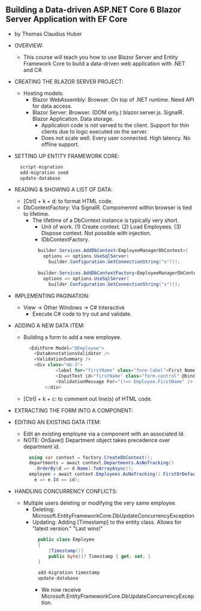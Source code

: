 ## Building a Data-driven ASP.NET Core 6 Blazor Server Application with EF Core
- by Thomas Claudius Huber

- OVERVIEW:
  - This course will teach you how to use Blazor Server and Entity Framework Core to build a data-driven web application with .NET and C#.

- CREATING THE BLAZOR SERVER PROJECT:
  - Hosting models:
    - Blazor WebAssembly: Browser. On top of .NET runtime. Need API for data access.
    - Blazor Server: Browser. (DOM only.) blazor.server.js. SignalR. Blazor Application. Data storage.
      - Application code is *not* served to the client. Support for thin clients due to logic executed on the server.
      - Does not scale well. Every user connected. High latency. No offline support.

- SETTING UP ENTITY FRAMEWORK CORE:
  ```javascript
    script-migration
    add-migration seed
    update-database
  ```

- READING & SHOWING A LIST OF DATA:
  - [Ctrl] + k + d: to format HTML code.
  - DbContextFactory: Via SignalR. Compomemnt within browser is tied to lifetime.
    - The lifetime of a DbContext instance is typically very short. 
      - Unit of work. (1) Create context. (2) Load Employees. (3) Dispose context. Not possible with injection.
      - IDbContextFactory.
      ```csharp
        builder.Services.AddDbContext<EmployeeManagerDbContext>(
          options => options.UseSqlServer(
            builder.Configuration.GetConnectionString("x")));
        
        builder.Services.AddDbContextFactory<EmployeeManagerDbContext>(
          options => options.UseSqlServer(
            builder.Configuration.GetConnectionString("x")));
      ```
  
- IMPLEMENTING PAGINATION:
  - View -> Other Windows -> C# Interactive
    - Execute C# code to try out and validate.

- ADDING A NEW DATA ITEM:
  - Building a form to add a new employee.
    ```csharp
      <EditForm Model="@Employee">
        <DataAnnotationsValidator />
        <ValidationSummary />
        <div class="mb-3">
			    <label for="firstName" class="form-label">First Name</label>
			    <InputText id="firstName" class="form-control" @bind-Value="Employee.FirstName" />
			    <ValidationMessage For="()=> Employee.FirstName" />
		    </div>
    ```
  - [Ctrl] + k + c: to comment out line(s) of HTML code.

- EXTRACTING THE FORM INTO A COMPONENT:

- EDITING AN EXISTING DATA ITEM:
  - Edit an existing employee via a component with an associated Id.
  - NOTE: OnSave() Department object takes precedence over department id.
    ```csharp
      using var context = factory.CreateDbContext();
      departments = await context.Departments.AsNoTracking()
        .OrderBy(d => d.Name).ToArrayAsync();
      employee = await context.Employees.AsNoTracking().FirstOrDefaultAsync(
        e => e.Id == id);
    ```

- HANDLING CONCURRENCY CONFLICTS:
  - Multiple users deleting or modifying the very same employee.
    - Deleting: Microsoft.EntityFrameworkCore.DbUpdateConcurrencyException
    - Updating: Adding [Timestamp] to the entity class. Allows for "latest version." "Last wins!"
      ```csharp
        public class Employee
        {
            [Timestamp()]
            public byte[]? Timestamp { get; set; }
        }

        add-migration timestamp
        update-database
      ```
      - We now receive Microsoft.EntityFrameworkCore.DbUpdateConcurrencyException.